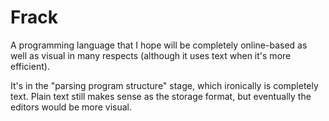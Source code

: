 # Frack

A programming language that I hope will be completely online-based as well as visual in many respects (although it uses text when it's more efficient).

It's in the "parsing program structure" stage, which ironically is completely text. Plain text still makes sense as the storage format, but eventually the editors would be more visual.
